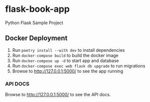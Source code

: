 # flask-book-app
Python Flask Sample Project

## Docker Deployment
1. Run `poetry install --with dev` to install dependencies
2. Run `docker-compose build` to build the docker image
3. Run `docker-compose up -d` to start app and database
4. Run `docker-compose exec web flask db upgrade` to run migrations
5. Browse to http://127.0.0.1:5000/ to see the app running

### API DOCS
Browse to http://127.0.0.1:5000/ to see the API docs.

